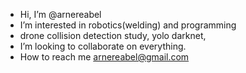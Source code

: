 - Hi, I’m @arnereabel 
- I’m interested in robotics(welding) and programming 
- drone collision detection study, yolo darknet,
- I’m looking to collaborate on everything.
- How to reach me arnereabel@gmail.com

<!---
arnereabel/arnereabel is a ✨ special ✨ repository because its `README.md` (this file) appears on your GitHub profile.
You can click the Preview link to take a look at your changes.
--->
